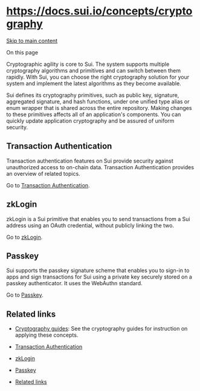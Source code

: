 # https://docs.sui.io/concepts/cryptography

[Skip to main content](https://docs.sui.io/concepts/cryptography#__docusaurus_skipToContent_fallback)

On this page

Cryptographic agility is core to Sui. The system supports multiple cryptography algorithms and primitives and can switch between them rapidly. With Sui, you can choose the right cryptography solution for your system and implement the latest algorithms as they become available.

Sui defines its cryptography primitives, such as public key, signature, aggregated signature, and hash functions, under one unified type alias or enum wrapper that is shared across the entire repository. Making changes to these primitives affects all of an application's components. You can quickly update application cryptography and be assured of uniform security.

## Transaction Authentication [​](https://docs.sui.io/concepts/cryptography\#transaction-authentication "Direct link to Transaction Authentication")

Transaction authentication features on Sui provide security against unauthorized access to on-chain data. Transaction Authentication provides an overview of related topics.

Go to [Transaction Authentication](https://docs.sui.io/concepts/cryptography/transaction-auth).

## zkLogin [​](https://docs.sui.io/concepts/cryptography\#zklogin "Direct link to zkLogin")

zkLogin is a Sui primitive that enables you to send transactions from a Sui address using an OAuth credential, without publicly linking the two.

Go to [zkLogin](https://docs.sui.io/concepts/cryptography/zklogin).

## Passkey [​](https://docs.sui.io/concepts/cryptography\#passkey "Direct link to Passkey")

Sui supports the passkey signature scheme that enables you to sign-in to apps and sign transactions for Sui using a private key securely stored on a passkey authenticator. It uses the WebAuthn standard.

Go to [Passkey](https://docs.sui.io/concepts/cryptography/passkeys).

## Related links [​](https://docs.sui.io/concepts/cryptography\#related-links "Direct link to Related links")

- [Cryptography guides](https://docs.sui.io/guides/developer/cryptography): See the cryptography guides for instruction on applying these concepts.

- [Transaction Authentication](https://docs.sui.io/concepts/cryptography#transaction-authentication)
- [zkLogin](https://docs.sui.io/concepts/cryptography#zklogin)
- [Passkey](https://docs.sui.io/concepts/cryptography#passkey)
- [Related links](https://docs.sui.io/concepts/cryptography#related-links)